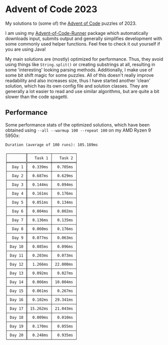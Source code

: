 # Advent of Code 2023

My solutions to (some of) the [Advent of Code](https://adventofcode.com) puzzles of 2023.

I am using my [Advent-of-Code-Runner](https://github.com/Rc-Cookie/advent-of-code-runner) package
which automatically downloads input, submits output and generally simplifies development with some
commonly used helper functions. Feel free to check it out yourself if you are using Java!

My main solutions are (mostly) optimized for performance.
Thus, they avoid using things like `String.split()` or creating substrings at all, resulting in some 'interesting' looking parsing methods.
Additionally, I make use of some bit shift magic for some puzzles.
All of this doesn't really improve readability and also increases size, thus I have started another 'clean' solution, which has its own config file and solution classes.
They are generally a lot easier to read and use similar algorithms, but are quite a bit slower than the code spagetti.

## Performance

Some performance stats of the optimized solutions, which have been obtained using `--all --warmup 100 --repeat 100` on my AMD Ryzen 9 5950x:

```
Duration (average of 100 runs): 105.189ms

┌────────╥──────────┬──────────┐
│        ║   Task 1 │   Task 2 │
╞════════╬══════════╪══════════╡
│  Day 1 ║  0.339ms │  0.705ms │
├────────╫──────────┼──────────┤
│  Day 2 ║  0.687ms │  0.629ms │
├────────╫──────────┼──────────┤
│  Day 3 ║  0.144ms │  0.094ms │
├────────╫──────────┼──────────┤
│  Day 4 ║  0.161ms │  0.176ms │
├────────╫──────────┼──────────┤
│  Day 5 ║  0.051ms │  0.134ms │
├────────╫──────────┼──────────┤
│  Day 6 ║  0.004ms │  0.002ms │
├────────╫──────────┼──────────┤
│  Day 7 ║  0.136ms │  0.135ms │
├────────╫──────────┼──────────┤
│  Day 8 ║  0.060ms │  0.176ms │
├────────╫──────────┼──────────┤
│  Day 9 ║  0.077ms │  0.063ms │
├────────╫──────────┼──────────┤
│ Day 10 ║  0.085ms │  0.096ms │
├────────╫──────────┼──────────┤
│ Day 11 ║  0.203ms │  0.073ms │
├────────╫──────────┼──────────┤
│ Day 12 ║  1.266ms │ 22.000ms │
├────────╫──────────┼──────────┤
│ Day 13 ║  0.092ms │  0.027ms │
├────────╫──────────┼──────────┤
│ Day 14 ║  0.066ms │ 10.004ms │
├────────╫──────────┼──────────┤
│ Day 15 ║  0.061ms │  0.267ms │
├────────╫──────────┼──────────┤
│ Day 16 ║  0.102ms │ 29.341ms │
├────────╫──────────┼──────────┤
│ Day 17 ║ 15.262ms │ 21.043ms │
├────────╫──────────┼──────────┤
│ Day 18 ║  0.009ms │  0.010ms │
├────────╫──────────┼──────────┤
│ Day 19 ║  0.170ms │  0.055ms │
├────────╫──────────┼──────────┤
│ Day 20 ║  0.248ms │  0.935ms │
└────────╨──────────┴──────────┘
```
